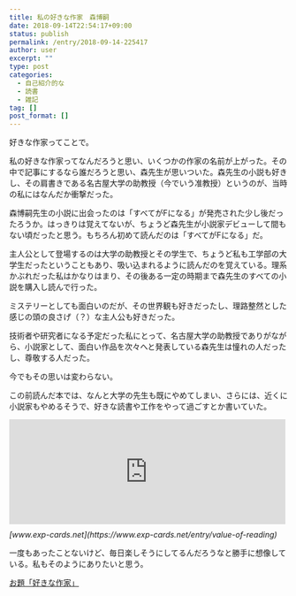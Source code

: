 ```yaml
---
title: 私の好きな作家　森博嗣
date: 2018-09-14T22:54:17+09:00
status: publish
permalink: /entry/2018-09-14-225417
author: user
excerpt: ""
type: post
categories:
  - 自己紹介的な
  - 読書
  - 雑記
tag: []
post_format: []
---
```


好きな作家ってことで。

私の好きな作家ってなんだろうと思い、いくつかの作家の名前が上がった。その中で記事にするなら誰だろうと思い、森先生が思いついた。森先生の小説も好きし、その肩書きである名古屋大学の助教授（今でいう准教授）というのが、当時の私にはなんだか衝撃だった。

森博嗣先生の小説に出会ったのは「すべてがFになる」が発売された少し後だったろうか。はっきりは覚えてないが、ちょうど森先生が小説家デビューして間もない頃だったと思う。もちろん初めて読んだのは「すべてがFになる」だ。

主人公として登場するのは大学の助教授とその学生で、ちょうど私も工学部の大学生だったということもあり、吸い込まれるように読んだのを覚えている。理系かぶれだった私はかなりはまり、その後ある一定の時期まで森先生のすべての小説を購入し読んで行った。

ミステリーとしても面白いのだが、その世界観も好きだったし、理路整然とした感じの頭の良さげ（？）な主人公も好きだった。

技術者や研究者になる予定だった私にとって、名古屋大学の助教授でありがながら、小説家として、面白い作品を次々へと発表している森先生は憧れの人だったし、尊敬する人だった。

今でもその思いは変わらない。

この前読んだ本では、なんと大学の先生も既にやめてしまい、さらには、近くに小説家もやめるそうで、好きな読書や工作をやって過ごすとか書いていた。

<iframe class="embed-card embed-blogcard" frameborder="0" scrolling="no" src="https://hatenablog-parts.com/embed?url=https%3A%2F%2Fwww.exp-cards.net%2Fentry%2Fvalue-of-reading" style="display: block; width: 100%; height: 190px; max-width: 500px; margin: 10px 0px;" title="【読書】読書の価値の受け取り方 - 経験値カード"></iframe><cite class="hatena-citation">[www.exp-cards.net](https://www.exp-cards.net/entry/value-of-reading)</cite>

一度もあったことないけど、毎日楽しそうにしてるんだろうなと勝手に想像している。私もそのようにありたいと思う。

[お題「好きな作家」](http://blog.hatena.ne.jp/-/odai/10328749687229600608)
